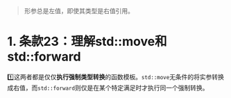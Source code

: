 > 形参总是左值，即使其类型是右值引用。

# 1. 条款23：理解std::move和std::forward

:one:这两者都是仅仅**执行强制类型转换**的函数模板。`std::move`无条件的将实参转换成右值，而`std::forward`则仅是在某个特定满足时才执行同一个强制转换。